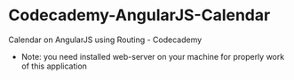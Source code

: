 # Codecademy-AngularJS-Calendar
Calendar on AngularJS using Routing - Codecademy

+ Note: you need installed web-server on your machine for properly work of this application